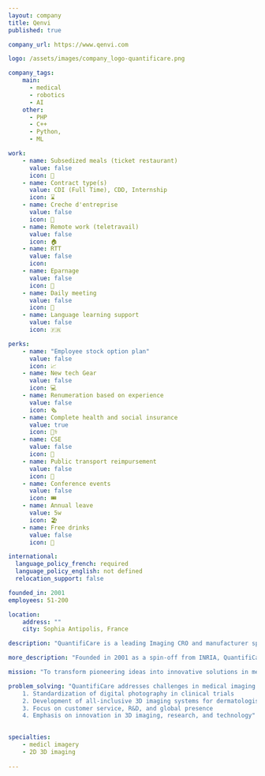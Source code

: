 ```yaml
---
layout: company
title: Qenvi
published: true

company_url: https://www.qenvi.com

logo: /assets/images/company_logo-quantificare.png

company_tags: 
    main: 
      - medical 
      - robotics
      - AI
    other: 
      - PHP
      - C++ 
      - Python, 
      - ML

work:
    - name: Subsedized meals (ticket restaurant)
      value: false
      icon: 🍔
    - name: Contract type(s) 
      value: CDI (Full Time), CDD, Internship
      icon: ⌛
    - name: Creche d'entreprise
      value: false
      icon: 👶
    - name: Remote work (teletravail)
      value: false
      icon: 🏠
    - name: RTT
      value: false
      icon: 
    - name: Eparnage
      value: false
      icon: 🏦
    - name: Daily meeting
      value: false
      icon: 📰
    - name: Language learning support
      value: false
      icon: 🇫🇷

perks: 
    - name: "Employee stock option plan"
      value: false 
      icon: 📈
    - name: New tech Gear
      value: false
      icon: 💻
    - name: Renumeration based on experience
      value: false
      icon: 🗞️
    - name: Complete health and social insurance
      value: true
      icon: 👩‍⚕️
    - name: CSE
      value: false
      icon: 🎈
    - name: Public transport reimpursement
      value: false
      icon: 🚎
    - name: Conference events
      value: false
      icon: 🎟️
    - name: Annual leave 
      value: 5w
      icon: 🏖️
    - name: Free drinks
      value: false
      icon: 🥤

international:
  language_policy_french: required
  language_policy_english: not defined
  relocation_support: false

founded_in: 2001
employees: 51-200

location:
    address: ""
    city: Sophia Antipolis, France

description: "QuantifiCare is a leading Imaging CRO and manufacturer specializing in 2D/3D imaging systems and services for medical and aesthetic applications"

more_description: "Founded in 2001 as a spin-off from INRIA, QuantifiCare has grown into a global company with over 100 employees across all continents. It operates two main business units: a Clinical Research Organization (CRO) for skin imaging in clinical trials and a 3D imaging systems provider for aesthetic specialists"

mission: "To transform pioneering ideas into innovative solutions in medical imaging, providing 'proof through imaging' for both clinical research and aesthetic practice"

problem_solving: "QuantifiCare addresses challenges in medical imaging through;
    1. Standardization of digital photography in clinical trials
    2. Development of all-inclusive 3D imaging systems for dermatologists and plastic surgeons
    3. Focus on customer service, R&D, and global presence
    4. Emphasis on innovation in 3D imaging, research, and technology"

    
specialties:
    - medicl imagery
    - 2D 3D imaging
    
---
```

